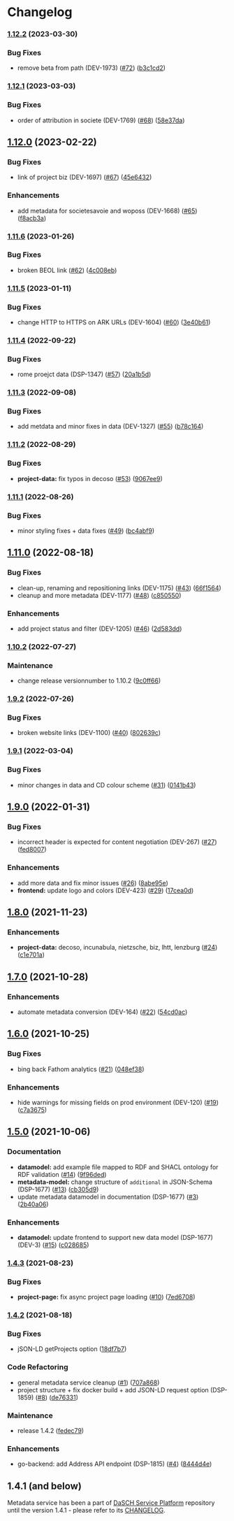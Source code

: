 # Changelog

### [1.12.2](https://www.github.com/dasch-swiss/dsp-meta-svc/compare/v1.12.1...v1.12.2) (2023-03-30)


### Bug Fixes

* remove beta from path (DEV-1973) ([#72](https://www.github.com/dasch-swiss/dsp-meta-svc/issues/72)) ([b3c1cd2](https://www.github.com/dasch-swiss/dsp-meta-svc/commit/b3c1cd2e42f1faedbc4501cfa8401cdf99103670))

### [1.12.1](https://www.github.com/dasch-swiss/dsp-meta-svc/compare/v1.12.0...v1.12.1) (2023-03-03)


### Bug Fixes

* order of attribution in societe (DEV-1769) ([#68](https://www.github.com/dasch-swiss/dsp-meta-svc/issues/68)) ([58e37da](https://www.github.com/dasch-swiss/dsp-meta-svc/commit/58e37dadbde915c5f5d2babd106fcfca76b9243c))

## [1.12.0](https://www.github.com/dasch-swiss/dsp-meta-svc/compare/v1.11.6...v1.12.0) (2023-02-22)


### Bug Fixes

* link of project biz (DEV-1697) ([#67](https://www.github.com/dasch-swiss/dsp-meta-svc/issues/67)) ([45e6432](https://www.github.com/dasch-swiss/dsp-meta-svc/commit/45e643200e4531473f865d4a3199f0f457b9e599))


### Enhancements

* add metadata for societesavoie and woposs (DEV-1668) ([#65](https://www.github.com/dasch-swiss/dsp-meta-svc/issues/65)) ([f8acb3a](https://www.github.com/dasch-swiss/dsp-meta-svc/commit/f8acb3a0b87e570b31855ed1defcb2d7900945dc))

### [1.11.6](https://www.github.com/dasch-swiss/dsp-meta-svc/compare/v1.11.5...v1.11.6) (2023-01-26)


### Bug Fixes

* broken BEOL link ([#62](https://www.github.com/dasch-swiss/dsp-meta-svc/issues/62)) ([4c008eb](https://www.github.com/dasch-swiss/dsp-meta-svc/commit/4c008eb523d01156f5a41ef1e887aaa436ad4aa0))

### [1.11.5](https://www.github.com/dasch-swiss/dsp-meta-svc/compare/v1.11.4...v1.11.5) (2023-01-11)


### Bug Fixes

* change HTTP to HTTPS on ARK URLs (DEV-1604) ([#60](https://www.github.com/dasch-swiss/dsp-meta-svc/issues/60)) ([3e40b61](https://www.github.com/dasch-swiss/dsp-meta-svc/commit/3e40b61c4dc13be16d37b36c73a5fc36fc609164))

### [1.11.4](https://www.github.com/dasch-swiss/dsp-meta-svc/compare/v1.11.3...v1.11.4) (2022-09-22)


### Bug Fixes

* rome proejct data (DSP-1347) ([#57](https://www.github.com/dasch-swiss/dsp-meta-svc/issues/57)) ([20a1b5d](https://www.github.com/dasch-swiss/dsp-meta-svc/commit/20a1b5d7691d99164a4e9ac5e4e0d5112fd0a0db))

### [1.11.3](https://www.github.com/dasch-swiss/dsp-meta-svc/compare/v1.11.2...v1.11.3) (2022-09-08)


### Bug Fixes

* add metdata and minor fixes in data (DEV-1327) ([#55](https://www.github.com/dasch-swiss/dsp-meta-svc/issues/55)) ([b78c164](https://www.github.com/dasch-swiss/dsp-meta-svc/commit/b78c1646de88417e2f0bb60e36cae3cc727a6aa6))

### [1.11.2](https://www.github.com/dasch-swiss/dsp-meta-svc/compare/v1.11.1...v1.11.2) (2022-08-29)


### Bug Fixes

* **project-data:** fix typos in decoso ([#53](https://www.github.com/dasch-swiss/dsp-meta-svc/issues/53)) ([9067ee9](https://www.github.com/dasch-swiss/dsp-meta-svc/commit/9067ee9e6a13bb6b7a39439ffabfe28b9691b2fd))

### [1.11.1](https://www.github.com/dasch-swiss/dsp-meta-svc/compare/v1.11.0...v1.11.1) (2022-08-26)


### Bug Fixes

* minor styling fixes + data fixes ([#49](https://www.github.com/dasch-swiss/dsp-meta-svc/issues/49)) ([bc4abf9](https://www.github.com/dasch-swiss/dsp-meta-svc/commit/bc4abf964dd1b5b4847b8f7bbbe563874f6a3789))

## [1.11.0](https://www.github.com/dasch-swiss/dsp-meta-svc/compare/v1.10.2...v1.11.0) (2022-08-18)


### Bug Fixes

* clean-up, renaming and repositioning links (DEV-1175) ([#43](https://www.github.com/dasch-swiss/dsp-meta-svc/issues/43)) ([66f1564](https://www.github.com/dasch-swiss/dsp-meta-svc/commit/66f15649e9bcd61d9a94f0d8c8837f23781845d2))
* cleanup and more metadata (DEV-1177) ([#48](https://www.github.com/dasch-swiss/dsp-meta-svc/issues/48)) ([c850550](https://www.github.com/dasch-swiss/dsp-meta-svc/commit/c8505506d52cea31101f53d3e64565bfa4118c44))


### Enhancements

* add project status and filter (DEV-1205) ([#46](https://www.github.com/dasch-swiss/dsp-meta-svc/issues/46)) ([2d583dd](https://www.github.com/dasch-swiss/dsp-meta-svc/commit/2d583dd6edd712c88bf1cdc8865b078fd4abe530))

### [1.10.2](https://www.github.com/dasch-swiss/dsp-meta-svc/compare/v1.9.2...v1.10.2) (2022-07-27)


### Maintenance

* change release versionnumber to 1.10.2 ([9c0ff66](https://www.github.com/dasch-swiss/dsp-meta-svc/commit/9c0ff6660b2fc540984aba657dd162a826e79835))

### [1.9.2](https://www.github.com/dasch-swiss/dsp-meta-svc/compare/v1.9.1...v1.9.2) (2022-07-26)


### Bug Fixes

* broken website links (DEV-1100) ([#40](https://www.github.com/dasch-swiss/dsp-meta-svc/issues/40)) ([802639c](https://www.github.com/dasch-swiss/dsp-meta-svc/commit/802639cdc64090fc41d147cdfb6724690b9051b9))

### [1.9.1](https://www.github.com/dasch-swiss/dsp-meta-svc/compare/v1.9.0...v1.9.1) (2022-03-04)


### Bug Fixes

* minor changes in data and CD colour scheme ([#31](https://www.github.com/dasch-swiss/dsp-meta-svc/issues/31)) ([0141b43](https://www.github.com/dasch-swiss/dsp-meta-svc/commit/0141b4358cd38fee6ceacb1b4b33096ae5a5c7e5))

## [1.9.0](https://www.github.com/dasch-swiss/dsp-meta-svc/compare/v1.8.0...v1.9.0) (2022-01-31)


### Bug Fixes

* incorrect header is expected for content negotiation (DEV-267) ([#27](https://www.github.com/dasch-swiss/dsp-meta-svc/issues/27)) ([fed8007](https://www.github.com/dasch-swiss/dsp-meta-svc/commit/fed8007c86ee6fda87e9daec904e365701a32c54))


### Enhancements

* add more data and fix minor issues ([#26](https://www.github.com/dasch-swiss/dsp-meta-svc/issues/26)) ([8abe95e](https://www.github.com/dasch-swiss/dsp-meta-svc/commit/8abe95e9e8234257f33be4b4f2cd5aeaf7c18ca8))
* **frontend:** update logo and colors (DEV-423) ([#29](https://www.github.com/dasch-swiss/dsp-meta-svc/issues/29)) ([17cea0d](https://www.github.com/dasch-swiss/dsp-meta-svc/commit/17cea0d2f7d2bf1e96be0e4ce3b224e91ef47624))

## [1.8.0](https://www.github.com/dasch-swiss/dsp-meta-svc/compare/v1.7.0...v1.8.0) (2021-11-23)


### Enhancements

* **project-data:** decoso, incunabula, nietzsche, biz, lhtt, lenzburg ([#24](https://www.github.com/dasch-swiss/dsp-meta-svc/issues/24)) ([c1e701a](https://www.github.com/dasch-swiss/dsp-meta-svc/commit/c1e701a2625b92fc353f52c9a21717d85de73775))

## [1.7.0](https://www.github.com/dasch-swiss/dsp-meta-svc/compare/v1.6.0...v1.7.0) (2021-10-28)


### Enhancements

* automate metadata conversion (DEV-164) ([#22](https://www.github.com/dasch-swiss/dsp-meta-svc/issues/22)) ([54cd0ac](https://www.github.com/dasch-swiss/dsp-meta-svc/commit/54cd0acffa006a1dee920c2999282e2c4f0ffde6))

## [1.6.0](https://www.github.com/dasch-swiss/dsp-meta-svc/compare/v1.5.0...v1.6.0) (2021-10-25)


### Bug Fixes

* bing back Fathom analytics ([#21](https://www.github.com/dasch-swiss/dsp-meta-svc/issues/21)) ([048ef38](https://www.github.com/dasch-swiss/dsp-meta-svc/commit/048ef385e619d5bf6a88a09a0d6a9bb1c2fc7e71))


### Enhancements

* hide warnings for missing fields on prod environment (DEV-120) ([#19](https://www.github.com/dasch-swiss/dsp-meta-svc/issues/19)) ([c7a3675](https://www.github.com/dasch-swiss/dsp-meta-svc/commit/c7a3675bf1c0162666cd3826116789b2abb2ad69))

## [1.5.0](https://www.github.com/dasch-swiss/dsp-meta-svc/compare/v1.4.3...v1.5.0) (2021-10-06)


### Documentation

* **datamodel:** add example file mapped to RDF and SHACL ontology for RDF validation ([#14](https://www.github.com/dasch-swiss/dsp-meta-svc/issues/14)) ([9f96ded](https://www.github.com/dasch-swiss/dsp-meta-svc/commit/9f96deda97161ac577562fce32898f75de59edfd))
* **metadata-model:** change structure of `additional` in JSON-Schema (DSP-1677) ([#13](https://www.github.com/dasch-swiss/dsp-meta-svc/issues/13)) ([cb305d9](https://www.github.com/dasch-swiss/dsp-meta-svc/commit/cb305d964fc4aa65a983751c166c918840ccb993))
* update metadata datamodel in documentation (DSP-1677) ([#3](https://www.github.com/dasch-swiss/dsp-meta-svc/issues/3)) ([2b40a06](https://www.github.com/dasch-swiss/dsp-meta-svc/commit/2b40a065b608d4a97166bcb08640ec57edb81c6f))


### Enhancements

* **datamodel:** update frontend to support new data model (DSP-1677) (DEV-3) ([#15](https://www.github.com/dasch-swiss/dsp-meta-svc/issues/15)) ([c028685](https://www.github.com/dasch-swiss/dsp-meta-svc/commit/c028685f8653229670e4f1ff6e344afad2cdaa04))

### [1.4.3](https://www.github.com/dasch-swiss/dsp-meta-svc/compare/v1.4.2...v1.4.3) (2021-08-23)


### Bug Fixes

* **project-page:** fix async project page loading ([#10](https://www.github.com/dasch-swiss/dsp-meta-svc/issues/10)) ([7ed6708](https://www.github.com/dasch-swiss/dsp-meta-svc/commit/7ed6708970c29c491286362812b66e8e680444bc))

### [1.4.2](https://www.github.com/dasch-swiss/dsp-meta-svc/compare/v1.0.0...v1.4.2) (2021-08-18)


### Bug Fixes

* jSON-LD getProjects option ([18df7b7](https://www.github.com/dasch-swiss/dsp-meta-svc/commit/18df7b7f9521e33344f2be3bef32815555e61153))

### Code Refactoring

* general metadata service cleanup ([#1](https://github.com/dasch-swiss/dsp-meta-svc/pull/1)) ([707a868](https://github.com/dasch-swiss/dsp-meta-svc/commit/707a868e6b6de283fa2da24a96d8d802174c7399))
* project structure + fix docker build + add JSON-LD request option (DSP-1859) ([#8](https://github.com/dasch-swiss/dsp-meta-svc/pull/8)) ([de76331](https://github.com/dasch-swiss/dsp-meta-svc/commit/de763315d14ccc32cbd74ae97c313016c900a273))

### Maintenance

* release 1.4.2 ([fedec79](https://www.github.com/dasch-swiss/dsp-meta-svc/commit/fedec7928e29194d4ead4556ff8a116915e28a2a))

### Enhancements

* go-backend: add Address API endpoint (DSP-1815) ([#4](https://github.com/dasch-swiss/dsp-meta-svc/pull/4)) ([8444d4e](https://github.com/dasch-swiss/dsp-meta-svc/commit/8444d4eec59429c25ebafc562c1c616cbc248b9b))

## 1.4.1 (and below)

Metadata service has been a part of [DaSCH Service Platform](https://github.com/dasch-swiss/dasch-service-platform) repository until the version 1.4.1 - please refer to its [CHANGELOG](https://github.com/dasch-swiss/dasch-service-platform/blob/main/CHANGELOG.md).
